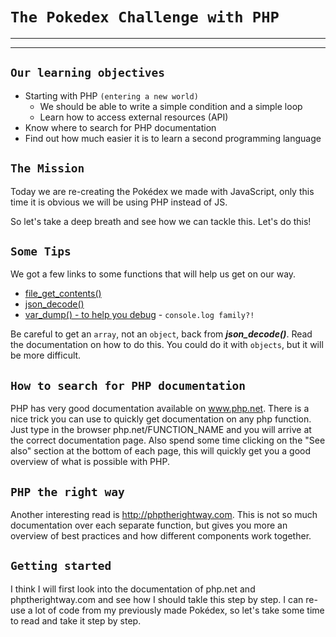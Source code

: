 # `The Pokedex Challenge with PHP`
****
****
## `Our learning objectives`
- Starting with PHP `(entering a new world)`
  * We should be able to write a simple condition and a simple loop
  * Learn how to access external resources (API)
- Know where to search for PHP documentation
- Find out how much easier it is to learn a second programming language

## `The Mission`
Today we are re-creating the Pokédex we made with JavaScript, only this time it is obvious we will be using PHP instead of JS.

So let's take a deep breath and see how we can tackle this. Let's do this!

## `Some Tips`
We got a few links to some functions that will help us get on our way.

- [file_get_contents()](http://php.net/file_get_contents)
- [json_decode()](http://php.net/json_decode)
- [var_dump() - to help you debug](http://php.net/var_dump) - `console.log family?!`

Be careful to get an `array`, not an `object`, back from **_json_decode()_**. Read the documentation on how to do this.
You could do it with `objects`, but it will be more difficult.

## `How to search for PHP documentation`
PHP has very good documentation available on www.php.net. There is a nice trick you can use to quickly get documentation on any php function. Just type in the browser php.net/FUNCTION_NAME and you will arrive at the correct documentation page. Also spend some time clicking on the "See also" section at the bottom of each page, this will quickly get you a good overview of what is possible with PHP.

## `PHP the right way`
Another interesting read is http://phptherightway.com. This is not so much documentation over each separate function, but gives you more an overview of best practices and how different components work together.

## `Getting started`
I think I will first look into the documentation of php.net and phptherightway.com and see how I should takle this step by step. I can re-use a lot of code from my previously made Pokédex, so let's take some time to read and take it step by step.